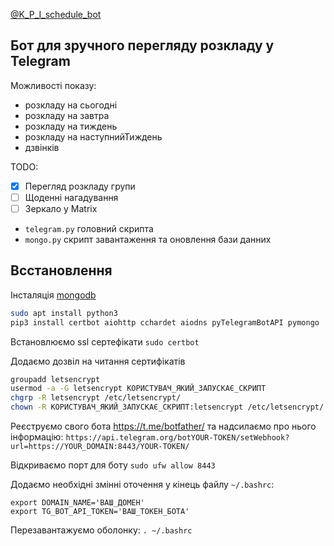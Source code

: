 [@K_P_I_schedule_bot](https://t.me/K_P_I_schedule_bot)

## Бот для зручного перегляду розкладу у Telegram

Можливості показу:
- розкладу на сьогодні
- розкладу на завтра
- розкладу на тиждень
- розкладу на наступнийТиждень
- дзвінків


TODO:
- [x] Перегляд розкладу групи
- [ ] Щоденні нагадування
- [ ] Зеркало у Matrix

* `telegram.py`  головний скрипта
* `mongo.py` скрипт завантаження та оновлення бази данних 

## Всстановлення

Інсталяція [mongodb](https://www.mongodb.com/docs/manual/tutorial/install-mongodb-on-debian/)

```bash
sudo apt install python3
pip3 install certbot aiohttp cchardet aiodns pyTelegramBotAPI pymongo
```

Встановлюємо ssl сертефікати `sudo certbot`

Додаємо дозвіл на читання сертифікатів
```bash
groupadd letsencrypt
usermod -a -G letsencrypt КОРИСТУВАЧ_ЯКИЙ_ЗАПУСКАЄ_СКРИПТ
chgrp -R letsencrypt /etc/letsencrypt/
chown -R КОРИСТУВАЧ_ЯКИЙ_ЗАПУСКАЄ_СКРИПТ:letsencrypt /etc/letsencrypt/
```

Реєструємо свого бота https://t.me/botfather/ та надсилаємо про нього інформацію:
`https://api.telegram.org/botYOUR-TOKEN/setWebhook?url=https://YOUR_DOMAIN:8443/YOUR-TOKEN/`

Відкриваємо порт для боту `sudo ufw allow 8443`

Додаємо необхідні змінні оточення у кінець файлу `~/.bashrc`:
```
export DOMAIN_NAME='ВАШ_ДОМЕН'
export TG_BOT_API_TOKEN='ВАШ_ТОКЕН_БОТА'
```
Перезавантажуємо оболонку: `. ~/.bashrc`
